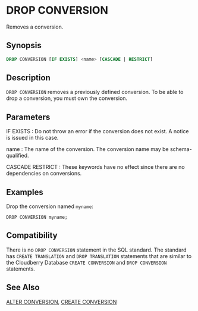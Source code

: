 # DROP CONVERSION

Removes a conversion.

## Synopsis

```sql
DROP CONVERSION [IF EXISTS] <name> [CASCADE | RESTRICT]
```

## Description

`DROP CONVERSION` removes a previously defined conversion. To be able to drop a conversion, you must own the conversion.

## Parameters

IF EXISTS
:   Do not throw an error if the conversion does not exist. A notice is issued in this case.

name
:   The name of the conversion. The conversion name may be schema-qualified.

CASCADE
RESTRICT
:   These keywords have no effect since there are no dependencies on conversions.

## Examples

Drop the conversion named `myname`:

```
DROP CONVERSION myname;
```

## Compatibility

There is no `DROP CONVERSION` statement in the SQL standard. The standard has `CREATE TRANSLATION` and `DROP TRANSLATION` statements that are similar to the Cloudberry Database `CREATE CONVERSION` and `DROP CONVERSION` statements.

## See Also

[ALTER CONVERSION](/docs/sql-statements/sql-statement-alter-conversion.md), [CREATE CONVERSION](/docs/sql-statements/sql-statement-create-conversion.md)



